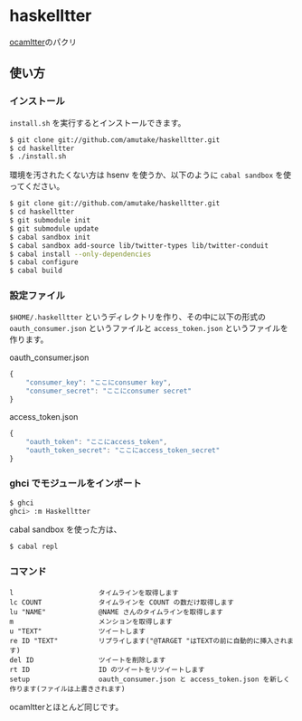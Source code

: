 haskelltter
===========

[ocamltter](https://github.com/yoshihiro503/ocamltter)のパクリ

使い方
------

### インストール

`install.sh` を実行するとインストールできます。

```sh
$ git clone git://github.com/amutake/haskelltter.git
$ cd haskelltter
$ ./install.sh
```

環境を汚されたくない方は hsenv を使うか、以下のように `cabal sandbox` を使ってください。

```sh
$ git clone git://github.com/amutake/haskelltter.git
$ cd haskelltter
$ git submodule init
$ git submodule update
$ cabal sandbox init
$ cabal sandbox add-source lib/twitter-types lib/twitter-conduit
$ cabal install --only-dependencies
$ cabal configure
$ cabal build
```

### 設定ファイル

`$HOME/.haskelltter` というディレクトリを作り、その中に以下の形式の `oauth_consumer.json` というファイルと `access_token.json` というファイルを作ります。

oauth_consumer.json

```js
{
    "consumer_key": "ここにconsumer key",
    "consumer_secret": "ここにconsumer secret"
}
```

access_token.json

```js
{
    "oauth_token": "ここにaccess_token",
    "oauth_token_secret": "ここにaccess_token_secret"
}
```

### ghci でモジュールをインポート

```sh
$ ghci
ghci> :m Haskelltter
```

cabal sandbox を使った方は、

```sh
$ cabal repl
```

### コマンド

```
l                     タイムラインを取得します
lc COUNT              タイムラインを COUNT の数だけ取得します
lu "NAME"             @NAME さんのタイムラインを取得します
m                     メンションを取得します
u "TEXT"              ツイートします
re ID "TEXT"          リプライします("@TARGET "はTEXTの前に自動的に挿入されます)
del ID                ツイートを削除します
rt ID                 ID のツイートをリツイートします
setup                 oauth_consumer.json と access_token.json を新しく作ります(ファイルは上書きされます)
```

ocamltterとほとんど同じです。
